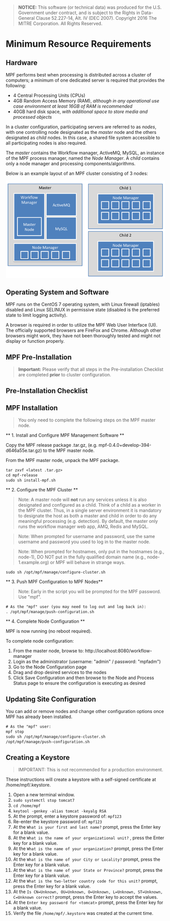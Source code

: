 > **NOTICE:** This software (or technical data) was produced for the U.S. Government under contract, and is subject to the Rights in Data-General Clause 52.227-14, Alt. IV (DEC 2007).
Copyright 2016 The MITRE Corporation. All Rights Reserved.

# Minimum Resource Requirements

## Hardware
MPF performs best when processing is distributed across a cluster of computers; a minimum of one dedicated server is required that provides the following:

  - 4 Central Processing Units (CPUs)
  - 4GB Random Access Memory (RAM), *although in any operational use case environment at least 16GB of RAM is recommended*
  - 40GB hard disk space, *with additional space to store media and processed objects*

In a cluster configuration, participating servers are referred to as *nodes*, with one controlling node designated as the *master* node and the others designated as *child* nodes.  In this case, a shared file system accessible to all participating nodes is also required.

The *master* contains the Workflow manager, ActiveMQ, MySQL, an instance of the MPF process manager, named the *Node Manager*. A *child* contains only a node manager and processing components/algorithms.

Below is an example layout of an MPF cluster consisting of 3 nodes:

![System Layout](img/system_layout.png "System Layout")

## Operating System and Software
MPF runs on the CentOS 7 operating system, with Linux firewall (iptables) disabled and Linux SELINUX in permissive state (disabled is the preferred state to limit logging activity).

A browser is required in order to utilize the MPF Web User Interface (UI). The officially supported browsers are FireFox and Chrome. Although other browsers might work, they have not been thoroughly tested and might not display or function properly.

## MPF Pre-Installation
> **Important:** Please verify that all steps in the Pre-installation Checklist are completed **prior** to cluster configuration.

## Pre-Installation Checklist


## MPF Installation

> You only need to complete the following steps on the MPF master node.

** 1. Install and Configure MPF Management Software **

Copy the MPF release package .tar.gz, (e.g. mpf-0.4.0+develop-394-d646a55e.tar.gz) to the MPF master node.

From the MPF master node, unpack the MPF package.

```
tar zxvf <latest .tar.gz>
cd mpf-release
sudo sh install-mpf.sh
```

** 2. Configure the MPF Cluster **

> Note: A master node will __**not**__ run any services unless it is also designated and configured as a child. Think of a child as a worker in the MPF cluster. Thus, in a single server environment it is mandatory to designate the host as both a master and child in order to do any meaningful processing (e.g. detection). By default, the master only runs the workflow manager web app, AMQ, Redis and MySQL.

> Note: When prompted for username and password, use the same username and password you used to log in to the master node.

> Note: When prompted for hostnames, only put in the hostnames (e.g., node-1), DO NOT put in the fully qualified domain name (e.g., node-1.example.org) or MPF will behave in strange ways.

```
sudo sh /opt/mpf/manage/configure-cluster.sh
```

** 3. Push MPF Configuration to MPF Nodes**

> Note: Early in the script you will be prompted for the MPF password. Use "mpf".


```
# As the "mpf" user (you may need to log out and log back in):
. /opt/mpf/manage/push-configuration.sh
```

** 4. Complete Node Configuration **

MPF is now running (no reboot required).

To complete node configuration:

  1. From the master node, browse to: http://localhost:8080/workflow-manager
  2. Login as the administrator (username: "admin" / password: "mpfadm")
  3. Go to the Node Configuration page
  4. Drag and drop desired services to the nodes
  5. Click Save Configuration and then browse to the Node and Process Status page to ensure the configuration is executing as desired

## Updating Site Configuration

You can add or remove nodes and change other configuration options once MPF has already been installed.

```
# As the "mpf" user:
mpf stop
sudo sh /opt/mpf/manage/configure-cluster.sh
/opt/mpf/manage/push-configuration.sh
```

## Creating a Keystore

> IMPORTANT: This is not recommended for a production environment.

These instructions will create a keystore with a self-signed certificate at /home/mpf/.keystore.

1. Open a new terminal window.
2. `sudo systemctl stop tomcat7`
3. `cd /home/mpf`
4. `keytool -genkey -alias tomcat -keyalg RSA`
5. At the prompt, enter a keystore password of: `mpf123`
6. Re-enter the keystore password of: `mpf123`
7. At the `What is your first and last name?` prompt, press the Enter key for a blank value.
8. At the `What is the name of your organizational unit?` , press the Enter key for a blank value.
9. At the `What is the name of your organization?` prompt, press the Enter key for a blank value.
10. At the `What is the name of your City or Locality?` prompt, press the Enter key for a blank value.
11. At the `What is the name of your State or Province?` prompt, press the Enter key for a blank value.
12. At the `What is the two-letter country code for this unit?` prompt, press the Enter key for a blank value.
13. At the `Is CN=Unknown, OU=Unknown, O=Unknown, L=Unknown, ST=Unknown, C=Unknown correct?` prompt, press the Enter key to accept the values.
14. At the `Enter key password for <tomcat>` prompt, press the Enter key for a blank value.
15. Verify the file `/home/mpf/.keystore` was created at the current time.
